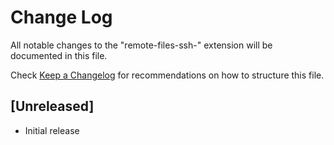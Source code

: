 # Change Log

All notable changes to the "remote-files-ssh-" extension will be documented in this file.

Check [Keep a Changelog](http://keepachangelog.com/) for recommendations on how to structure this file.

## [Unreleased]

- Initial release